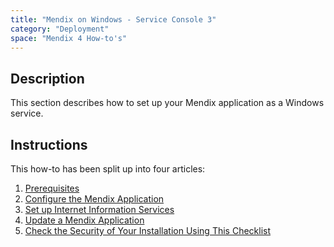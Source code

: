 ```yaml
---
title: "Mendix on Windows - Service Console 3"
category: "Deployment"
space: "Mendix 4 How-to's"
---
```

## Description

This section describes how to set up your Mendix application as a Windows service.

## Instructions

This how-to has been split up into four articles:

1.  [Prerequisites](prerequisites)
2.  [Configure the Mendix Application](configure-the-mendix-application)
3.  [Set up Internet Information Services](set-up-internet-information-services)
4.  [Update a Mendix Application](update-a-mendix-application)
5.  [Check the Security of Your Installation Using This Checklist](security-checklist-for-your-on-premise-installation)
